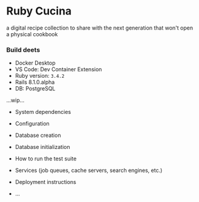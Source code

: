 # Ruby Cucina

a digital recipe collection to share with the next generation that won't open a physical cookbook

### Build deets
* Docker Desktop
* VS Code: Dev Container Extension
* Ruby version: `3.4.2`
* Rails 8.1.0.alpha
* DB: PostgreSQL

...wip...
* System dependencies

* Configuration

* Database creation

* Database initialization

* How to run the test suite

* Services (job queues, cache servers, search engines, etc.)

* Deployment instructions

* ...
